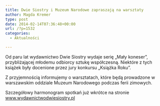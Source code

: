 ```yaml
---
title: Dwie Siostry i Muzeum Narodowe zapraszają na warsztaty
author: Magda Kremer
type: post
date: 2014-02-14T07:36:48+00:00
url: /?p=1532
categories:
  - Aktualności

---
```

Od paru lat wydawnictwo Dwie Siostry wydaje serię „Mały koneser”, przybliżającej młodemu odbiorcy sztukę współczesną. Niektóre z tych książek były docenione przez jury konkursu „Książka Roku”.

Z przyjemnością informujemy o warsztatach, które będą prowadzone w warszawskim oddziale Muzeum Narodowego podczas ferii zimowych.

Szczegółowy harmonogram spotkań już wkrótce na stronie www.wydawnictwodwiesiostry.pl

&nbsp;

&nbsp;